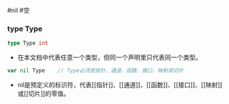 #nil
#空

### type Type

```go
type Type int
```

* 在本文档中代表任意一个类型，但同一个声明里只代表同一个类型。

```go
var nil Type    // Type必须是指针、通道、函数、接口、映射或切片
```

* nil是预定义的标识符，代表[[指针]]、[[通道]]、[[函数]]、[[接口]]、[[映射]]或[[切片]]的零值。